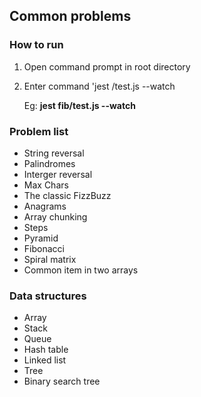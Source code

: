 ## Common problems

### How to run

1. Open command prompt in root directory
2. Enter command 'jest <folder>/test.js --watch
  
      Eg: **jest fib/test.js --watch**

### Problem list

- String reversal
- Palindromes
- Interger reversal
- Max Chars
- The classic FizzBuzz
- Anagrams
- Array chunking
- Steps
- Pyramid
- Fibonacci
- Spiral matrix
- Common item in two arrays

### Data structures

- Array
- Stack
- Queue
- Hash table
- Linked list
- Tree
- Binary search tree
